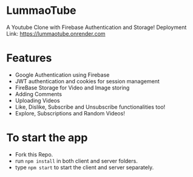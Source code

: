 # LummaoTube
A Youtube Clone with Firebase Authentication and Storage!
Deployment Link: https://lummaotube.onrender.com

# Features
* Google Authentication using Firebase
* JWT authentication and cookies for session management
* FireBase Storage for Video and Image storing
* Adding Comments
* Uploading Videos
* Like, Dislike, Subscribe and Unsubscribe functionalities too!
* Explore, Subscriptions and Random Videos!

# To start the app
* Fork this Repo.
* run ```npm install``` in both client and server folders.
* type ```npm start``` to start the client and server separately.
